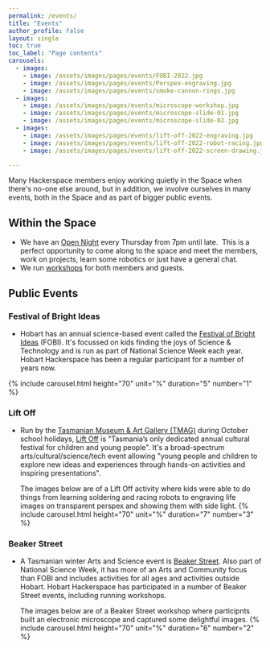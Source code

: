 ```yaml
---
permalink: /events/
title: "Events"
author_profile: false
layout: single
toc: true
toc_label: "Page contents"
carousels:
  - images: 
    - image: /assets/images/pages/events/FOBI-2022.jpg
    - image: /assets/images/pages/events/Perspex-engraving.jpg
    - image: /assets/images/pages/events/smoke-cannon-rings.jpg
  - images: 
    - image: /assets/images/pages/events/microscope-workshop.jpg
    - image: /assets/images/pages/events/microscope-slide-01.jpg
    - image: /assets/images/pages/events/microscope-slide-02.jpg
  - images: 
    - image: /assets/images/pages/events/lift-off-2022-engraving.jpg
    - image: /assets/images/pages/events/lift-off-2022-robot-racing.jpg
    - image: /assets/images/pages/events/lift-off-2022-screen-drawing.jpg

---
```

Many Hackerspace members enjoy working quietly in the Space when there\'s no-one else around, 
but in addition, we involve ourselves in many events, both in the Space and as part of bigger public events. 



## Within the Space
- We have an [Open Night](/events/open-night/) every Thursday from 7pm until late.  This is a
perfect opportunity to come along to the space and meet the members,
work on projects, learn some robotics or just have a general chat.
- We run [workshops](/events/workshops/) for both members and guests.

## Public Events
### Festival of Bright Ideas
  - Hobart has an annual science-based event called the <a href="https://festivalofbrightideas.com.au/" 
   target="_blank">Festival of Bright Ideas</a> (FOBI). It\'s focussed on kids finding the joys of 
   Science & Technology and is run as part of National Science Week each year. 
   Hobart  Hackerspace has been a regular participant for a number of years now. 

{% include carousel.html height="70" unit="%" duration="5" number="1" %}

### Lift Off
  - Run by the <a href="https://www.tmag.tas.gov.au/"  target="_blank">Tasmanian Museum & Art Gallery (TMAG)</a> during October school holidays, <a href="https://www.tmag.tas.gov.au/learning_and_discovery/about_learning_and_discovery/childrens_festival"  target="_blank">Lift Off</a> is "Tasmania’s only dedicated annual cultural festival for children and young people". It's a broad-spectrum arts/cultural/science/tech event allowing "young people and children to explore new ideas and experiences through hands-on activities and inspiring presentations".
  
    The images below are of a Lift Off activity where kids were able to do things from learning soldering and racing robots to engraving life images on transparent perspex and showing them with side light.
{% include carousel.html height="70" unit="%" duration="7" number="3" %}

### Beaker Street
  - A Tasmanian winter Arts and Science event is <a href="https://beakerstreet.com.au/"  target="_blank">Beaker Street</a>. Also part of National Science Week, it has more of an Arts and Community focus than FOBI and includes activities for all ages and activities outside Hobart. Hobart Hackerspace has participated in a number of Beaker Street events, including running workshops.  

    The images below are of a Beaker Street workshop where participnts built an electronic microscope and captured some delightful images.
{% include carousel.html height="70" unit="%" duration="6" number="2" %}
    


